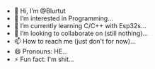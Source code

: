 - 👋 Hi, I’m @Blurtut
- 👀 I’m interested in Programming...
- 🌱 I’m currently learning C/C++ with Esp32s...
- 💞️ I’m looking to collaborate on (still nothing)...
- 📫 How to reach me (just don't for now)...
- 😄 Pronouns: HE...
- ⚡ Fun fact: I'm shit...

<!---
Blurtut/Blurtut is a ✨ special ✨ repository because its `README.md` (this file) appears on your GitHub profile.
You can click the Preview link to take a look at your changes.
--->
